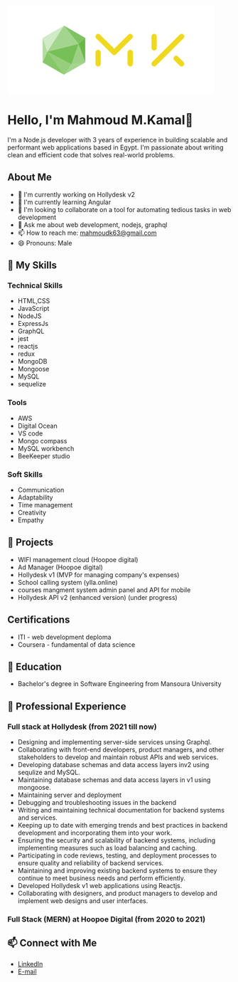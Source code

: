 



![alt text](https://github.com/mahmoud63/mahmoud63/blob/main/mk.png?raw=true)





# Hello, I'm Mahmoud M.Kamal👋

I'm a Node.js developer with 3 years of experience in building scalable and performant web applications based in Egypt. I'm passionate about writing clean and efficient code that solves real-world problems.

## About Me

- 🔭 I'm currently working on Hollydesk v2
- 🌱 I'm currently learning Angular
- 👯 I'm looking to collaborate on a tool for automating tedious tasks in web development
- 💬 Ask me about web development, nodejs, graphql
- 📫 How to reach me: mahmoudk63@gmail.com
- 😄 Pronouns: Male

## 🚀 My Skills

### Technical Skills

- HTML,CSS
- JavaScript
- NodeJS
- ExpressJs
- GraphQL
- jest
- reactjs
- redux
- MongoDB
- Mongoose
- MySQL
- sequelize

### Tools
- AWS
- Digital Ocean
- VS code
- Mongo compass
- MySQL workbench
- BeeKeeper studio 


### Soft Skills

- Communication
- Adaptability
- Time management
- Creativity
- Empathy


## 📝 Projects

- WIFI management cloud (Hoopoe digital)
- Ad Manager (Hoopoe digital)
- Hollydesk v1 (MVP for managing company's expenses)
- School calling system (ylla.online)
- courses mangment system admin panel and API for mobile
- Hollydesk API v2 (enhanced version) (under progress)


##  Certifications

- ITI - web development deploma
- Coursera - fundamental of data science

## 🌱 Education

- Bachelor's degree in Software Engineering from Mansoura University

## 💼 Professional Experience

### Full stack at Hollydesk (from 2021 till now)

- Designing and implementing server-side services unsing Graphql.
- Collaborating with front-end developers, product managers, and other stakeholders to develop and maintain robust APIs and web services.
- Developing database schemas and data access layers inv2 using sequlize and MySQL.
- Maintaining database schemas and data access layers in v1 using mongoose.
- Maintaining server and deployment
- Debugging and troubleshooting issues in the backend 
- Writing and maintaining technical documentation for backend systems and services.
- Keeping up to date with emerging trends and best practices in backend development and incorporating them into your work.
- Ensuring the security and scalability of backend systems, including implementing measures such as load balancing and caching.
- Participating in code reviews, testing, and deployment processes to ensure quality and reliability of backend services.
- Maintaining and improving existing backend systems to ensure they continue to meet business needs and perform efficiently.
- Developed Hollydesk v1 web applications using Reactjs.
- Collaborating with designers, and product managers to develop and implement web designs and user interfaces.

### Full Stack (MERN) at Hoopoe Digital (from 2020 to 2021)



## 📫 Connect with Me

- [LinkedIn](https://www.linkedin.com/in/mahmoudmk/)
- [E-mail](mailto://mahmoudk63@gmail.com)
